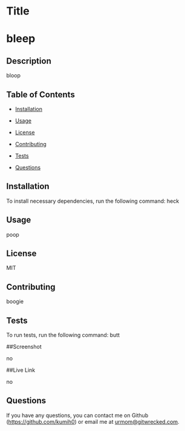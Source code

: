 
  # Title
  # bleep

  ## Description
  
  bloop
  
  ## Table of Contents 
  
  * [Installation](#installation)
  
  * [Usage](#usage)
  
  * [License](#license)
  
  * [Contributing](#contributing)
  
  * [Tests](#tests)
  
  * [Questions](#questions)
  
  ## Installation
  
  To install necessary dependencies, run the following command:
  heck
  
  ## Usage
  
  poop
  
  ## License
  
  MIT
    
  ## Contributing

  boogie
  
  ## Tests
  
  To run tests, run the following command:
  butt
  
  ##Screenshot

  no

  ##Live Link

   no
  
  ## Questions
  If you have any questions, you can contact me on Github (https://github.com/kumih0) or email me at urmom@gitwrecked.com.
